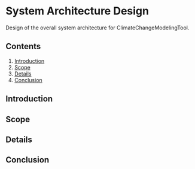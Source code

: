 # System Architecture Design

Design of the overall system architecture for ClimateChangeModelingTool.

## Contents

1. [Introduction](#introduction)
2. [Scope](#scope)
3. [Details](#details)
4. [Conclusion](#conclusion)

## Introduction

## Scope

## Details

## Conclusion
